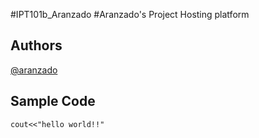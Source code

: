  #IPT101b_Aranzado
 #Aranzado's Project
  Hosting platform 
 ## Authors
  [@aranzado](https://GitHub.com/ryl07)
 ## Sample Code
  `cout<<"hello world!!"`
